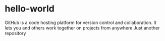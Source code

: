 # hello-world
GitHub is a code hosting platform for version control and collaboration. It lets you and others work together on projects from anywhere
Just another repository
